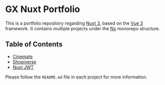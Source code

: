 # GX Nuxt Portfolio

This is a portfolio repository regarding [Nuxt 3](https://nuxt.com/), based on the [Vue 3](https://vuejs.org/) framework. It contains multiple projects under the [Nx](https://nx.dev/) monorepo structure.

## Table of Contents

- [Cinemate](./apps/cinemate/README.md)
- [Shopiverse](./apps/shopiverse/README.md)
- [Nuxt JWT](./apps/nuxt-jwt/README.md)

Please follow the `README.md` file in each project for more information.
